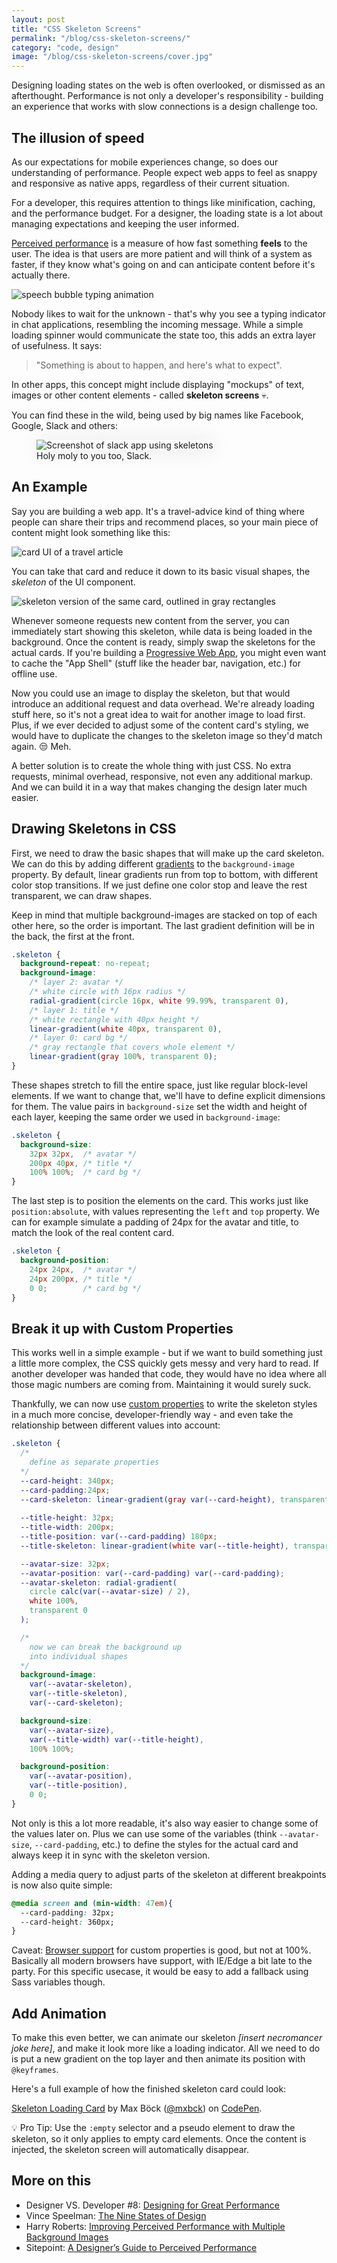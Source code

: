 ```yaml
---
layout: post
title: "CSS Skeleton Screens"
permalink: "/blog/css-skeleton-screens/"
category: "code, design"
image: "/blog/css-skeleton-screens/cover.jpg"
---
```


<p class="lead">Designing loading states on the web is often overlooked, or dismissed as an afterthought. Performance is not only a developer's responsibility - building an experience that works with slow connections is a design challenge too.</p>

## The illusion of speed

As our expectations for mobile experiences change, so does our understanding of performance. People expect web apps to feel as snappy and responsive as native apps, regardless of their current situation. 

For a developer, this requires attention to things like minification, caching, and the performance budget. For a designer, the loading state is a lot about managing expectations and keeping the user informed.

[Perceived performance](http://blog.teamtreehouse.com/perceived-performance) is a measure of how fast something **feels** to the user. The idea is that users are more patient and will think of a system as faster, if they know what's going on and can anticipate content before it's actually there. 

![speech bubble typing animation](typing.gif)

Nobody likes to wait for the unknown - that's why you see a typing indicator in chat applications, resembling the incoming message. While a simple loading spinner would communicate the state too, this adds an extra layer of usefulness. It says:

> "Something is about to happen, and here's what to expect".

In other apps, this concept might include displaying "mockups" of text, images or other content elements - called **skeleton screens** 💀. 

You can find these in the wild, being used by big names like Facebook, Google, Slack and others:

<figure>
  <img src="slack-skeleton.jpg" alt="Screenshot of slack app using skeletons" style="box-shadow:0 0 32px rgba(0,0,0,.1)">
  <figcaption>Holy moly to you too, Slack.</figcaption>
</figure>

## An Example

Say you are building a web app. It's a travel-advice kind of thing where people can share their trips and recommend places, so your main piece of content might look something like this:

<p class="text--center">
  <img src="card.jpg" alt="card UI of a travel article">
</p>

You can take that card and reduce it down to its basic visual shapes, the *skeleton* of the UI component.

<p class="text--center">
  <img src="card-skeleton.jpg" alt="skeleton version of the same card, outlined in gray rectangles">
</p>

Whenever someone requests new content from the server, you can immediately start showing this skeleton, while data is being loaded in the background. Once the content is ready, simply swap the skeletons for the actual cards. If you're building a [Progressive Web App](https://mxb.at/blog/how-to-turn-your-website-into-a-pwa/), you might even want to cache the "App Shell" (stuff like the header bar, navigation, etc.) for offline use.

Now you could use an image to display the skeleton, but that would introduce an additional request and data overhead. We're already loading stuff here, so it's not a great idea to wait for another image to load first. Plus, if we ever decided to adjust some of the content card's styling, we would have to duplicate the changes to the skeleton image so they'd match again. 😒 Meh.

A better solution is to create the whole thing with just CSS. No extra requests, minimal overhead, responsive, not even any additional markup. And we can build it in a way that makes changing the design later much easier.

## Drawing Skeletons in CSS

First, we need to draw the basic shapes that will make up the card skeleton. We can do this by adding different [gradients](https://www.w3schools.com/cssref/func_linear-gradient.asp) to the `background-image` property. By default, linear gradients run from top to bottom, with different color stop transitions. If we just define one color stop and leave the rest transparent, we can draw shapes.

Keep in mind that multiple background-images are stacked on top of each other here, so the order is important. The last gradient definition will be in the back, the first at the front.

```css
.skeleton {
  background-repeat: no-repeat;
  background-image: 
    /* layer 2: avatar */
    /* white circle with 16px radius */
    radial-gradient(circle 16px, white 99.99%, transparent 0),
    /* layer 1: title */
    /* white rectangle with 40px height */
    linear-gradient(white 40px, transparent 0),
    /* layer 0: card bg */
    /* gray rectangle that covers whole element */
    linear-gradient(gray 100%, transparent 0);
}
```

These shapes stretch to fill the entire space, just like regular block-level elements. If we want to change that, we'll have to define explicit dimensions for them. The value pairs in `background-size` set the width and height of each layer, keeping the same order we used in `background-image`:

```css
.skeleton {
  background-size:
    32px 32px,  /* avatar */
    200px 40px, /* title */
    100% 100%;  /* card bg */
}
```

The last step is to position the elements on the card. This works just like `position:absolute`, with values  representing the `left` and `top` property. We can for example simulate a padding of 24px for the avatar and title, to match the look of the real content card.

```css
.skeleton {
  background-position:
    24px 24px,  /* avatar */
    24px 200px, /* title */
    0 0;        /* card bg */
}
```

## Break it up with Custom Properties

This works well in a simple example - but if we want to build something just a little more complex, the CSS quickly gets messy and very hard to read. If another developer was handed that code, they would have no idea where all those magic numbers are coming from. Maintaining it would surely suck.

Thankfully, we can now use [custom properties](https://www.smashingmagazine.com/2017/04/start-using-css-custom-properties/) to write the skeleton styles in a much more concise, developer-friendly way - and even take the relationship between different values into account:

```css
.skeleton {
  /*
    define as separate properties
  */
  --card-height: 340px;
  --card-padding:24px;
  --card-skeleton: linear-gradient(gray var(--card-height), transparent 0);
  
  --title-height: 32px;
  --title-width: 200px;
  --title-position: var(--card-padding) 180px;
  --title-skeleton: linear-gradient(white var(--title-height), transparent 0);

  --avatar-size: 32px;
  --avatar-position: var(--card-padding) var(--card-padding);
  --avatar-skeleton: radial-gradient(
    circle calc(var(--avatar-size) / 2), 
    white 100%, 
    transparent 0
  );

  /* 
    now we can break the background up 
    into individual shapes 
  */
  background-image: 
    var(--avatar-skeleton),
    var(--title-skeleton),
    var(--card-skeleton);

  background-size:
    var(--avatar-size),
    var(--title-width) var(--title-height),
    100% 100%;

  background-position:
    var(--avatar-position),
    var(--title-position),
    0 0;
}
```
Not only is this a lot more readable, it's also way easier to change some of the values later on.
Plus we can use some of the variables (think `--avatar-size`, `--card-padding`, etc.) to define the styles for the actual card and always keep it in sync with the skeleton version.

Adding a media query to adjust parts of the skeleton at different breakpoints is now also quite simple:
```css
@media screen and (min-width: 47em){
  --card-padding: 32px;
  --card-height: 360px;
}
```

Caveat: [Browser support](http://caniuse.com/#feat=css-variables) for custom properties is good, but not at 100%. Basically all modern browsers have support, with IE/Edge a bit late to the party. For this specific usecase, it would be easy to add a fallback using Sass variables though.

## Add Animation

To make this even better, we can animate our skeleton *[insert necromancer joke here]*, and make it look more like a loading indicator. All we need to do is put a new gradient on the top layer and then animate its position with `@keyframes`.

Here's a full example of how the finished skeleton card could look:

<div class="extend">
  <p data-height="450" data-theme-id="dark" data-slug-hash="EvmLVp" data-default-tab="css,result" data-user="mxbck" data-embed-version="2" data-pen-title="Skeleton Loading Card" class="codepen">
  <a href="https://codepen.io/mxbck/pen/EvmLVp/">Skeleton Loading Card</a> by Max Böck (<a href="https://codepen.io/mxbck">@mxbck</a>) on <a href="https://codepen.io">CodePen</a>.</p>
  <script async src="https://production-assets.codepen.io/assets/embed/ei.js"></script>
</div>

💡 Pro Tip: Use the `:empty` selector and a pseudo element to draw the skeleton, so it only applies to empty card elements. Once the content is injected, the skeleton screen will automatically disappear.

## More on this

* Designer VS. Developer #8: [Designing for Great Performance](https://www.youtube.com/watch?v=551nfxay-M4)
* Vince Speelman: [The Nine States of Design](https://medium.com/swlh/the-nine-states-of-design-5bfe9b3d6d85)
* Harry Roberts: [Improving Perceived Performance with Multiple Background Images](https://csswizardry.com/2016/10/improving-perceived-performance-with-multiple-background-images/)
* Sitepoint: [A Designer’s Guide to Perceived Performance](https://www.sitepoint.com/a-designers-guide-to-fast-websites-and-perceived-performance/)